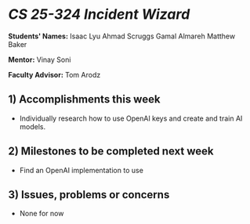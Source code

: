 # *CS 25-324 Incident Wizard*

**Students' Names:**
Isaac Lyu
Ahmad Scruggs
Gamal Almareh
Matthew Baker

**Mentor:**
Vinay Soni

**Faculty Advisor:**
Tom Arodz

## 1) Accomplishments this week ##
   - Individually research how to use OpenAI keys and create and train AI models.

## 2) Milestones to be completed next week ##
   - Find an OpenAI implementation to use

## 3) Issues, problems or concerns ##
   - None for now
   

